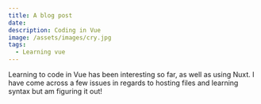 ```yaml
---
title: A blog post
date: 
description: Coding in Vue
image: /assets/images/cry.jpg
tags:
  - Learning vue
---
```


Learning to code in Vue has been interesting so far, as well as using Nuxt. I have come across a few issues in regards to hosting files and learning syntax but am figuring it out!